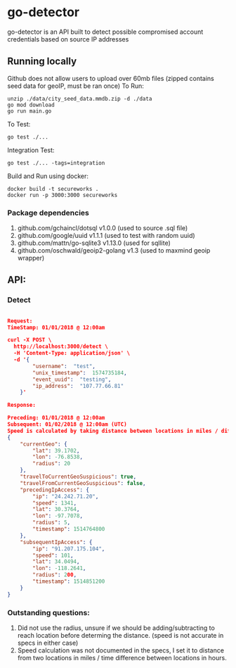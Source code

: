 # go-detector
go-detector is an API built to detect possible compromised account credentials based on source IP addresses

## Running locally
Github does not allow users to upload over 60mb files (zipped contains seed data for geoIP, must be ran once)
To Run:
```
unzip ./data/city_seed_data.mmdb.zip -d ./data
go mod download
go run main.go
```
To Test:
```
go test ./...
```
Integration Test:
```
go test ./... -tags=integration
```
Build and Run using docker:
```
docker build -t secureworks .
docker run -p 3000:3000 secureworks
```

### Package dependencies
1. github.com/gchaincl/dotsql v1.0.0 (used to source .sql file)
2. github.com/google/uuid v1.1.1 (used to test with random uuid)
3. github.com/mattn/go-sqlite3 v1.13.0 (used for sqllite)
4. github.com/oschwald/geoip2-golang v1.3 (used to maxmind geoip wrapper)

## API:
### Detect
```json

Request:
TimeStamp: 01/01/2018 @ 12:00am

curl -X POST \
  http://localhost:3000/detect \
  -H 'Content-Type: application/json' \
  -d '{
        "username":  "test",
		"unix_timestamp":  1574735184,
		"event_uuid":  "testing",
		"ip_address":  "107.77.66.81"
    }'

Response:

Preceding: 01/01/2018 @ 12:00am
Subsequent: 01/02/2018 @ 12:00am (UTC)
Speed is calculated by taking distance between locations in miles / diff in time in hours
{
	"currentGeo": {
		"lat": ​39.1702​,
		"lon": ​-76.8538​,
		"radius": 2​0
	},
	"travelToCurrentGeoSuspicious": true,
	"travelFromCurrentGeoSuspicious": false,
	"precedingIpAccess": {
		"ip": "24.242.71.20"​,
		"speed": 1341,
		"lat": ​30.3764​,
		"lon": ​-97.7078​,
		"radius": 5​​,
		"timestamp": 1514764800
	},
	"subsequentIpAccess": {
		"ip": "91.207.175.104"​,
		"speed": 101,
		"lat": ​34.0494​,
		"lon": ​-118.2641​,
		"radius": 2​00​,
		"timestamp": 1514851200
	}
}
```

### Outstanding questions:
1. Did not use the radius, unsure if we should be adding/subtracting to reach location before determing the distance. (speed is not accurate in specs in either case)
2. Speed calculation was not documented in the specs, I set it to distance from two locations in miles / time difference between locations in hours.
